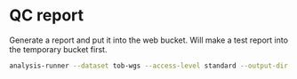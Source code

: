# QC report

Generate a report and put it into the web bucket. Will make a test report into the temporary bucket first.

```sh
analysis-runner --dataset tob-wgs --access-level standard --output-dir "gs://cpg-tob-wgs-web/qc" --description "QC report" run.sh --prod --batch 2
```

